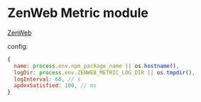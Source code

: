 # ZenWeb Metric module

[ZenWeb](https://www.npmjs.com/package/zenweb)

config:
```js
{
  name: process.env.npm_package_name || os.hostname(),
  logDir: process.env.ZENWEB_METRIC_LOG_DIR || os.tmpdir(),
  logInterval: 60, // s
  apdexSatisfied: 100, // ms
}
```
